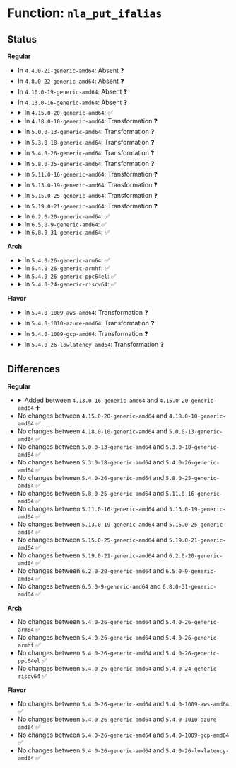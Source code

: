 # Function: <code>nla_put_ifalias</code>

## Status
<b>Regular</b>
<ul>
<li>
In <code>4.4.0-21-generic-amd64</code>: Absent ❓
</li>
<li>
In <code>4.8.0-22-generic-amd64</code>: Absent ❓
</li>
<li>
In <code>4.10.0-19-generic-amd64</code>: Absent ❓
</li>
<li>
In <code>4.13.0-16-generic-amd64</code>: Absent ❓
</li>
<li>
<details>
<summary>In <code>4.15.0-20-generic-amd64</code>: ✅</summary>

```c
int nla_put_ifalias(struct sk_buff * skb, struct net_device * dev)
```

```json
{
  "name": "nla_put_ifalias",
  "collision_type": "Unique Static",
  "inline_type": "No",
  "funcs": [
    {
      "addr": 18446744071587614256,
      "name": "nla_put_ifalias",
      "external": false,
      "loc": "net/core/rtnetlink.c:1363",
      "file": "net/core/rtnetlink.c",
      "inline": "seen, unknown",
      "caller_inline": [],
      "caller_func": [
        "net/core/rtnetlink.c:rtnl_fill_ifinfo"
      ]
    }
  ],
  "symbols": [
    {
      "addr": 18446744071587614256,
      "name": "nla_put_ifalias",
      "section": ".text",
      "bind": "STB_LOCAL",
      "size": 167
    }
  ]
}
```
</details>
</li>
<li>
<details>
<summary>In <code>4.18.0-10-generic-amd64</code>: Transformation ❓</summary>

```c
int nla_put_ifalias(struct sk_buff * skb, struct net_device * dev)
```

```json
{
  "name": "nla_put_ifalias",
  "collision_type": "Unique Static",
  "inline_type": "No",
  "funcs": [
    {
      "addr": 0,
      "name": "nla_put_ifalias",
      "external": false,
      "loc": "net/core/rtnetlink.c:1463",
      "file": "net/core/rtnetlink.c",
      "inline": "seen, unknown",
      "caller_inline": [],
      "caller_func": [
        "net/core/rtnetlink.c:rtnl_fill_ifinfo"
      ]
    }
  ],
  "symbols": [
    {
      "addr": 18446744071587919760,
      "name": "nla_put_ifalias",
      "section": ".text",
      "bind": "STB_LOCAL",
      "size": 155
    },
    {
      "addr": 18446744071587943794,
      "name": "nla_put_ifalias.cold.43",
      "section": ".text",
      "bind": "STB_LOCAL",
      "size": 24
    }
  ]
}
```
</details>
</li>
<li>
<details>
<summary>In <code>5.0.0-13-generic-amd64</code>: Transformation ❓</summary>

```c
int nla_put_ifalias(struct sk_buff * skb, struct net_device * dev)
```

```json
{
  "name": "nla_put_ifalias",
  "collision_type": "Unique Static",
  "inline_type": "No",
  "funcs": [
    {
      "addr": 0,
      "name": "nla_put_ifalias",
      "external": false,
      "loc": "net/core/rtnetlink.c:1515",
      "file": "net/core/rtnetlink.c",
      "inline": "seen, unknown",
      "caller_inline": [],
      "caller_func": [
        "net/core/rtnetlink.c:rtnl_fill_ifinfo"
      ]
    }
  ],
  "symbols": [
    {
      "addr": 18446744071588067584,
      "name": "nla_put_ifalias",
      "section": ".text",
      "bind": "STB_LOCAL",
      "size": 155
    },
    {
      "addr": 18446744071588091858,
      "name": "nla_put_ifalias.cold.44",
      "section": ".text",
      "bind": "STB_LOCAL",
      "size": 24
    }
  ]
}
```
</details>
</li>
<li>
<details>
<summary>In <code>5.3.0-18-generic-amd64</code>: Transformation ❓</summary>

```c
int nla_put_ifalias(struct sk_buff * skb, struct net_device * dev)
```

```json
{
  "name": "nla_put_ifalias",
  "collision_type": "Unique Static",
  "inline_type": "No",
  "funcs": [
    {
      "addr": 0,
      "name": "nla_put_ifalias",
      "external": false,
      "loc": "net/core/rtnetlink.c:1514",
      "file": "net/core/rtnetlink.c",
      "inline": "seen, unknown",
      "caller_inline": [],
      "caller_func": [
        "net/core/rtnetlink.c:rtnl_fill_ifinfo"
      ]
    }
  ],
  "symbols": [
    {
      "addr": 18446744071588383264,
      "name": "nla_put_ifalias",
      "section": ".text",
      "bind": "STB_LOCAL",
      "size": 153
    },
    {
      "addr": 18446744071588407093,
      "name": "nla_put_ifalias.cold",
      "section": ".text",
      "bind": "STB_LOCAL",
      "size": 24
    }
  ]
}
```
</details>
</li>
<li>
<details>
<summary>In <code>5.4.0-26-generic-amd64</code>: Transformation ❓</summary>

```c
int nla_put_ifalias(struct sk_buff * skb, struct net_device * dev)
```

```json
{
  "name": "nla_put_ifalias",
  "collision_type": "Unique Static",
  "inline_type": "No",
  "funcs": [
    {
      "addr": 0,
      "name": "nla_put_ifalias",
      "external": false,
      "loc": "net/core/rtnetlink.c:1514",
      "file": "net/core/rtnetlink.c",
      "inline": "seen, unknown",
      "caller_inline": [],
      "caller_func": [
        "net/core/rtnetlink.c:rtnl_fill_ifinfo"
      ]
    }
  ],
  "symbols": [
    {
      "addr": 18446744071588589632,
      "name": "nla_put_ifalias",
      "section": ".text",
      "bind": "STB_LOCAL",
      "size": 153
    },
    {
      "addr": 18446744071588613328,
      "name": "nla_put_ifalias.cold",
      "section": ".text",
      "bind": "STB_LOCAL",
      "size": 24
    }
  ]
}
```
</details>
</li>
<li>
<details>
<summary>In <code>5.8.0-25-generic-amd64</code>: Transformation ❓</summary>

```c
int nla_put_ifalias(struct sk_buff * skb, struct net_device * dev)
```

```json
{
  "name": "nla_put_ifalias",
  "collision_type": "Unique Static",
  "inline_type": "No",
  "funcs": [
    {
      "addr": 0,
      "name": "nla_put_ifalias",
      "external": false,
      "loc": "net/core/rtnetlink.c:1552",
      "file": "net/core/rtnetlink.c",
      "inline": "seen, unknown",
      "caller_inline": [],
      "caller_func": [
        "net/core/rtnetlink.c:rtnl_fill_ifinfo"
      ]
    }
  ],
  "symbols": [
    {
      "addr": 18446744071589445232,
      "name": "nla_put_ifalias",
      "section": ".text",
      "bind": "STB_LOCAL",
      "size": 148
    },
    {
      "addr": 18446744071589469032,
      "name": "nla_put_ifalias.cold",
      "section": ".text",
      "bind": "STB_LOCAL",
      "size": 24
    }
  ]
}
```
</details>
</li>
<li>
<details>
<summary>In <code>5.11.0-16-generic-amd64</code>: Transformation ❓</summary>

```c
int nla_put_ifalias(struct sk_buff * skb, struct net_device * dev)
```

```json
{
  "name": "nla_put_ifalias",
  "collision_type": "Unique Static",
  "inline_type": "No",
  "funcs": [
    {
      "addr": 0,
      "name": "nla_put_ifalias",
      "external": false,
      "loc": "net/core/rtnetlink.c:1563",
      "file": "net/core/rtnetlink.c",
      "inline": "seen, unknown",
      "caller_inline": [],
      "caller_func": [
        "net/core/rtnetlink.c:rtnl_fill_ifinfo"
      ]
    }
  ],
  "symbols": [
    {
      "addr": 18446744071589445728,
      "name": "nla_put_ifalias",
      "section": ".text",
      "bind": "STB_LOCAL",
      "size": 148
    },
    {
      "addr": 18446744071591630477,
      "name": "nla_put_ifalias.cold",
      "section": ".text",
      "bind": "STB_LOCAL",
      "size": 24
    }
  ]
}
```
</details>
</li>
<li>
<details>
<summary>In <code>5.13.0-19-generic-amd64</code>: Transformation ❓</summary>

```c
int nla_put_ifalias(struct sk_buff * skb, struct net_device * dev)
```

```json
{
  "name": "nla_put_ifalias",
  "collision_type": "Unique Static",
  "inline_type": "No",
  "funcs": [
    {
      "addr": 0,
      "name": "nla_put_ifalias",
      "external": false,
      "loc": "net/core/rtnetlink.c:1565",
      "file": "net/core/rtnetlink.c",
      "inline": "seen, unknown",
      "caller_inline": [],
      "caller_func": [
        "net/core/rtnetlink.c:rtnl_fill_ifinfo"
      ]
    }
  ],
  "symbols": [
    {
      "addr": 18446744071589342768,
      "name": "nla_put_ifalias",
      "section": ".text",
      "bind": "STB_LOCAL",
      "size": 148
    },
    {
      "addr": 18446744071591573910,
      "name": "nla_put_ifalias.cold",
      "section": ".text",
      "bind": "STB_LOCAL",
      "size": 24
    }
  ]
}
```
</details>
</li>
<li>
<details>
<summary>In <code>5.15.0-25-generic-amd64</code>: Transformation ❓</summary>

```c
int nla_put_ifalias(struct sk_buff * skb, struct net_device * dev)
```

```json
{
  "name": "nla_put_ifalias",
  "collision_type": "Unique Static",
  "inline_type": "No",
  "funcs": [
    {
      "addr": 0,
      "name": "nla_put_ifalias",
      "external": false,
      "loc": "net/core/rtnetlink.c:1554",
      "file": "net/core/rtnetlink.c",
      "inline": "seen, unknown",
      "caller_inline": [],
      "caller_func": [
        "net/core/rtnetlink.c:rtnl_fill_ifinfo"
      ]
    }
  ],
  "symbols": [
    {
      "addr": 18446744071590074320,
      "name": "nla_put_ifalias",
      "section": ".text",
      "bind": "STB_LOCAL",
      "size": 148
    },
    {
      "addr": 18446744071592701434,
      "name": "nla_put_ifalias.cold",
      "section": ".text",
      "bind": "STB_LOCAL",
      "size": 24
    }
  ]
}
```
</details>
</li>
<li>
<details>
<summary>In <code>5.19.0-21-generic-amd64</code>: Transformation ❓</summary>

```c
int nla_put_ifalias(struct sk_buff * skb, struct net_device * dev)
```

```json
{
  "name": "nla_put_ifalias",
  "collision_type": "Unique Static",
  "inline_type": "No",
  "funcs": [
    {
      "addr": 0,
      "name": "nla_put_ifalias",
      "external": false,
      "loc": "net/core/rtnetlink.c:1594",
      "file": "net/core/rtnetlink.c",
      "inline": "seen, unknown",
      "caller_inline": [],
      "caller_func": [
        "net/core/rtnetlink.c:rtnl_fill_ifinfo"
      ]
    }
  ],
  "symbols": [
    {
      "addr": 18446744071591619184,
      "name": "nla_put_ifalias",
      "section": ".text",
      "bind": "STB_LOCAL",
      "size": 179
    },
    {
      "addr": 18446744071594587920,
      "name": "nla_put_ifalias.cold",
      "section": ".text",
      "bind": "STB_LOCAL",
      "size": 24
    }
  ]
}
```
</details>
</li>
<li>
<details>
<summary>In <code>6.2.0-20-generic-amd64</code>: ✅</summary>

```c
int nla_put_ifalias(struct sk_buff * skb, struct net_device * dev)
```

```json
{
  "name": "nla_put_ifalias",
  "collision_type": "Unique Static",
  "inline_type": "No",
  "funcs": [
    {
      "addr": 18446744071593401536,
      "name": "nla_put_ifalias",
      "external": false,
      "loc": "net/core/rtnetlink.c:1605",
      "file": "net/core/rtnetlink.c",
      "inline": "seen, unknown",
      "caller_inline": [],
      "caller_func": [
        "net/core/rtnetlink.c:rtnl_fill_ifinfo"
      ]
    }
  ],
  "symbols": [
    {
      "addr": 18446744071593401536,
      "name": "nla_put_ifalias",
      "section": ".text",
      "bind": "STB_LOCAL",
      "size": 197
    }
  ]
}
```
</details>
</li>
<li>
<details>
<summary>In <code>6.5.0-9-generic-amd64</code>: ✅</summary>

```c
int nla_put_ifalias(struct sk_buff * skb, struct net_device * dev)
```

```json
{
  "name": "nla_put_ifalias",
  "collision_type": "Unique Static",
  "inline_type": "No",
  "funcs": [
    {
      "addr": 18446744071593868352,
      "name": "nla_put_ifalias",
      "external": false,
      "loc": "net/core/rtnetlink.c:1616",
      "file": "net/core/rtnetlink.c",
      "inline": "seen, unknown",
      "caller_inline": [],
      "caller_func": [
        "net/core/rtnetlink.c:rtnl_fill_ifinfo"
      ]
    }
  ],
  "symbols": [
    {
      "addr": 18446744071593868352,
      "name": "nla_put_ifalias",
      "section": ".text",
      "bind": "STB_LOCAL",
      "size": 197
    }
  ]
}
```
</details>
</li>
<li>
<details>
<summary>In <code>6.8.0-31-generic-amd64</code>: ✅</summary>

```c
int nla_put_ifalias(struct sk_buff * skb, struct net_device * dev)
```

```json
{
  "name": "nla_put_ifalias",
  "collision_type": "Unique Static",
  "inline_type": "No",
  "funcs": [
    {
      "addr": 18446744071594651552,
      "name": "nla_put_ifalias",
      "external": false,
      "loc": "net/core/rtnetlink.c:1623",
      "file": "net/core/rtnetlink.c",
      "inline": "seen, unknown",
      "caller_inline": [],
      "caller_func": [
        "net/core/rtnetlink.c:rtnl_fill_ifinfo"
      ]
    }
  ],
  "symbols": [
    {
      "addr": 18446744071594651552,
      "name": "nla_put_ifalias",
      "section": ".text",
      "bind": "STB_LOCAL",
      "size": 197
    }
  ]
}
```
</details>
</li>
</ul>
<b>Arch</b>
<ul>
<li>
<details>
<summary>In <code>5.4.0-26-generic-arm64</code>: ✅</summary>

```c
int nla_put_ifalias(struct sk_buff * skb, struct net_device * dev)
```

```json
{
  "name": "nla_put_ifalias",
  "collision_type": "Unique Static",
  "inline_type": "No",
  "funcs": [
    {
      "addr": 18446603336502140856,
      "name": "nla_put_ifalias",
      "external": false,
      "loc": "net/core/rtnetlink.c:1514",
      "file": "net/core/rtnetlink.c",
      "inline": "seen, unknown",
      "caller_inline": [],
      "caller_func": [
        "net/core/rtnetlink.c:rtnl_fill_ifinfo"
      ]
    }
  ],
  "symbols": [
    {
      "addr": 18446603336502140856,
      "name": "nla_put_ifalias",
      "section": ".text",
      "bind": "STB_LOCAL",
      "size": 196
    }
  ]
}
```
</details>
</li>
<li>
<details>
<summary>In <code>5.4.0-26-generic-armhf</code>: ✅</summary>

```c
int nla_put_ifalias(struct sk_buff * skb, struct net_device * dev)
```

```json
{
  "name": "nla_put_ifalias",
  "collision_type": "Unique Static",
  "inline_type": "No",
  "funcs": [
    {
      "addr": 3234882784,
      "name": "nla_put_ifalias",
      "external": false,
      "loc": "net/core/rtnetlink.c:1514",
      "file": "net/core/rtnetlink.c",
      "inline": "seen, unknown",
      "caller_inline": [],
      "caller_func": [
        "net/core/rtnetlink.c:rtnl_fill_ifinfo"
      ]
    }
  ],
  "symbols": [
    {
      "addr": 3234882784,
      "name": "nla_put_ifalias",
      "section": ".text",
      "bind": "STB_LOCAL",
      "size": 184
    }
  ]
}
```
</details>
</li>
<li>
<details>
<summary>In <code>5.4.0-26-generic-ppc64el</code>: ✅</summary>

```c
int nla_put_ifalias(struct sk_buff * skb, struct net_device * dev)
```

```json
{
  "name": "nla_put_ifalias",
  "collision_type": "Unique Static",
  "inline_type": "No",
  "funcs": [
    {
      "addr": 13835058055295605024,
      "name": "nla_put_ifalias",
      "external": false,
      "loc": "net/core/rtnetlink.c:1514",
      "file": "net/core/rtnetlink.c",
      "inline": "seen, unknown",
      "caller_inline": [],
      "caller_func": [
        "net/core/rtnetlink.c:rtnl_fill_ifinfo"
      ]
    }
  ],
  "symbols": [
    {
      "addr": 13835058055295605024,
      "name": "nla_put_ifalias",
      "section": ".text",
      "bind": "STB_LOCAL",
      "size": 236
    }
  ]
}
```
</details>
</li>
<li>
<details>
<summary>In <code>5.4.0-24-generic-riscv64</code>: ✅</summary>

```c
int nla_put_ifalias(struct sk_buff * skb, struct net_device * dev)
```

```json
{
  "name": "nla_put_ifalias",
  "collision_type": "Unique Static",
  "inline_type": "No",
  "funcs": [
    {
      "addr": 18446743936278395762,
      "name": "nla_put_ifalias",
      "external": false,
      "loc": "net/core/rtnetlink.c:1514",
      "file": "net/core/rtnetlink.c",
      "inline": "seen, unknown",
      "caller_inline": [],
      "caller_func": [
        "net/core/rtnetlink.c:rtnl_fill_ifinfo"
      ]
    }
  ],
  "symbols": [
    {
      "addr": 18446743936278395762,
      "name": "nla_put_ifalias",
      "section": ".text",
      "bind": "STB_LOCAL",
      "size": 106
    }
  ]
}
```
</details>
</li>
</ul>
<b>Flavor</b>
<ul>
<li>
<details>
<summary>In <code>5.4.0-1009-aws-amd64</code>: Transformation ❓</summary>

```c
int nla_put_ifalias(struct sk_buff * skb, struct net_device * dev)
```

```json
{
  "name": "nla_put_ifalias",
  "collision_type": "Unique Static",
  "inline_type": "No",
  "funcs": [
    {
      "addr": 0,
      "name": "nla_put_ifalias",
      "external": false,
      "loc": "net/core/rtnetlink.c:1514",
      "file": "net/core/rtnetlink.c",
      "inline": "seen, unknown",
      "caller_inline": [],
      "caller_func": [
        "net/core/rtnetlink.c:rtnl_fill_ifinfo"
      ]
    }
  ],
  "symbols": [
    {
      "addr": 18446744071588196368,
      "name": "nla_put_ifalias",
      "section": ".text",
      "bind": "STB_LOCAL",
      "size": 153
    },
    {
      "addr": 18446744071588220064,
      "name": "nla_put_ifalias.cold",
      "section": ".text",
      "bind": "STB_LOCAL",
      "size": 24
    }
  ]
}
```
</details>
</li>
<li>
<details>
<summary>In <code>5.4.0-1010-azure-amd64</code>: Transformation ❓</summary>

```c
int nla_put_ifalias(struct sk_buff * skb, struct net_device * dev)
```

```json
{
  "name": "nla_put_ifalias",
  "collision_type": "Unique Static",
  "inline_type": "No",
  "funcs": [
    {
      "addr": 0,
      "name": "nla_put_ifalias",
      "external": false,
      "loc": "net/core/rtnetlink.c:1514",
      "file": "net/core/rtnetlink.c",
      "inline": "seen, unknown",
      "caller_inline": [],
      "caller_func": [
        "net/core/rtnetlink.c:rtnl_fill_ifinfo"
      ]
    }
  ],
  "symbols": [
    {
      "addr": 18446744071587909200,
      "name": "nla_put_ifalias",
      "section": ".text",
      "bind": "STB_LOCAL",
      "size": 153
    },
    {
      "addr": 18446744071587932896,
      "name": "nla_put_ifalias.cold",
      "section": ".text",
      "bind": "STB_LOCAL",
      "size": 24
    }
  ]
}
```
</details>
</li>
<li>
<details>
<summary>In <code>5.4.0-1009-gcp-amd64</code>: Transformation ❓</summary>

```c
int nla_put_ifalias(struct sk_buff * skb, struct net_device * dev)
```

```json
{
  "name": "nla_put_ifalias",
  "collision_type": "Unique Static",
  "inline_type": "No",
  "funcs": [
    {
      "addr": 0,
      "name": "nla_put_ifalias",
      "external": false,
      "loc": "net/core/rtnetlink.c:1514",
      "file": "net/core/rtnetlink.c",
      "inline": "seen, unknown",
      "caller_inline": [],
      "caller_func": [
        "net/core/rtnetlink.c:rtnl_fill_ifinfo"
      ]
    }
  ],
  "symbols": [
    {
      "addr": 18446744071588528192,
      "name": "nla_put_ifalias",
      "section": ".text",
      "bind": "STB_LOCAL",
      "size": 153
    },
    {
      "addr": 18446744071588551888,
      "name": "nla_put_ifalias.cold",
      "section": ".text",
      "bind": "STB_LOCAL",
      "size": 24
    }
  ]
}
```
</details>
</li>
<li>
<details>
<summary>In <code>5.4.0-26-lowlatency-amd64</code>: Transformation ❓</summary>

```c
int nla_put_ifalias(struct sk_buff * skb, struct net_device * dev)
```

```json
{
  "name": "nla_put_ifalias",
  "collision_type": "Unique Static",
  "inline_type": "No",
  "funcs": [
    {
      "addr": 0,
      "name": "nla_put_ifalias",
      "external": false,
      "loc": "net/core/rtnetlink.c:1514",
      "file": "net/core/rtnetlink.c",
      "inline": "seen, unknown",
      "caller_inline": [],
      "caller_func": [
        "net/core/rtnetlink.c:rtnl_fill_ifinfo"
      ]
    }
  ],
  "symbols": [
    {
      "addr": 18446744071588665520,
      "name": "nla_put_ifalias",
      "section": ".text",
      "bind": "STB_LOCAL",
      "size": 153
    },
    {
      "addr": 18446744071588689360,
      "name": "nla_put_ifalias.cold",
      "section": ".text",
      "bind": "STB_LOCAL",
      "size": 24
    }
  ]
}
```
</details>
</li>
</ul>

## Differences
<b>Regular</b>
<ul>
<li>
<details>
<summary>Added between <code>4.13.0-16-generic-amd64</code> and <code>4.15.0-20-generic-amd64</code> ➕</summary>

```c
int nla_put_ifalias(struct sk_buff * skb, struct net_device * dev)
```
</details>
</li>
<li>
No changes between <code>4.15.0-20-generic-amd64</code> and <code>4.18.0-10-generic-amd64</code> ✅
</li>
<li>
No changes between <code>4.18.0-10-generic-amd64</code> and <code>5.0.0-13-generic-amd64</code> ✅
</li>
<li>
No changes between <code>5.0.0-13-generic-amd64</code> and <code>5.3.0-18-generic-amd64</code> ✅
</li>
<li>
No changes between <code>5.3.0-18-generic-amd64</code> and <code>5.4.0-26-generic-amd64</code> ✅
</li>
<li>
No changes between <code>5.4.0-26-generic-amd64</code> and <code>5.8.0-25-generic-amd64</code> ✅
</li>
<li>
No changes between <code>5.8.0-25-generic-amd64</code> and <code>5.11.0-16-generic-amd64</code> ✅
</li>
<li>
No changes between <code>5.11.0-16-generic-amd64</code> and <code>5.13.0-19-generic-amd64</code> ✅
</li>
<li>
No changes between <code>5.13.0-19-generic-amd64</code> and <code>5.15.0-25-generic-amd64</code> ✅
</li>
<li>
No changes between <code>5.15.0-25-generic-amd64</code> and <code>5.19.0-21-generic-amd64</code> ✅
</li>
<li>
No changes between <code>5.19.0-21-generic-amd64</code> and <code>6.2.0-20-generic-amd64</code> ✅
</li>
<li>
No changes between <code>6.2.0-20-generic-amd64</code> and <code>6.5.0-9-generic-amd64</code> ✅
</li>
<li>
No changes between <code>6.5.0-9-generic-amd64</code> and <code>6.8.0-31-generic-amd64</code> ✅
</li>
</ul>
<b>Arch</b>
<ul>
<li>
No changes between <code>5.4.0-26-generic-amd64</code> and <code>5.4.0-26-generic-arm64</code> ✅
</li>
<li>
No changes between <code>5.4.0-26-generic-amd64</code> and <code>5.4.0-26-generic-armhf</code> ✅
</li>
<li>
No changes between <code>5.4.0-26-generic-amd64</code> and <code>5.4.0-26-generic-ppc64el</code> ✅
</li>
<li>
No changes between <code>5.4.0-26-generic-amd64</code> and <code>5.4.0-24-generic-riscv64</code> ✅
</li>
</ul>
<b>Flavor</b>
<ul>
<li>
No changes between <code>5.4.0-26-generic-amd64</code> and <code>5.4.0-1009-aws-amd64</code> ✅
</li>
<li>
No changes between <code>5.4.0-26-generic-amd64</code> and <code>5.4.0-1010-azure-amd64</code> ✅
</li>
<li>
No changes between <code>5.4.0-26-generic-amd64</code> and <code>5.4.0-1009-gcp-amd64</code> ✅
</li>
<li>
No changes between <code>5.4.0-26-generic-amd64</code> and <code>5.4.0-26-lowlatency-amd64</code> ✅
</li>
</ul>
